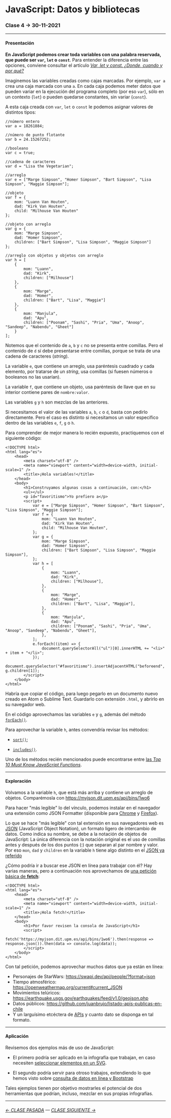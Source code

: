 # JavaScript: Datos y bibliotecas

### Clase 4 → 30-11-2021

- - - - - - - 

#### Presentación

**En JavaScript podemos crear toda variables con una palabra reservada, que puede ser `var`, `let` o `const`**. Para entender la diferencia entre las opciones, conviene consultar el artículo [*Var, let y const. ¿Donde, cuando y por qué?*](https://medium.com/@tatymolys/var-let-y-const-donde-cuando-y-por-qu%C3%A9-d4a0ee66883b) 

Imaginemos las variables creadas como cajas marcadas. Por ejemplo, `var a` crea una caja marcada con una `a`. En cada caja podemos meter datos que pueden variar en la ejecución del programa completo (por eso `var`), sólo en un contexto (`let`) o pueden quedarse constantes, sin variar (`const`).

A esta caja creada con `var`, `let` o `const` le podemos asignar valores de distintos tipos: 

```
//número entero
var a = 18261884;

//número de punto flotante
var b = 24.15267252;

//booleano
var c = true;

//cadena de caracteres
var d = "Lisa the Vegetarian";

//arreglo
var e = ["Marge Simpson", "Homer Simpson", "Bart Simpson", "Lisa Simpson", "Maggie Simpson"];

//objeto
var f = {
    mom: "Luann Van Houten",
    dad: "Kirk Van Houten",
    child: "Milhouse Van Houten"
};

//objeto con arreglo
var g = {
    mom: "Marge Simpson",
    dad: "Homer Simpson",
    children: ["Bart Simpson", "Lisa Simpson", "Maggie Simpson"]
};

//arreglo con objetos y objetos con arreglo
var h = [
    {
        mom: "Luann",
        dad: "Kirk",
        children: ["Milhouse"]
    },
    {
        mom: "Marge",
        dad: "Homer",
        children: ["Bart", "Lisa", "Maggie"]
    },
    {
        mom: "Manjula",
        dad: "Apu",
        children: ["Poonam", "Sashi", "Pria", "Uma", "Anoop", "Sandeep", "Nabendu", "Gheet"]
    }
];

```

Notemos que el contenido de `a`, `b` y `c` no se presenta entre comillas. Pero el contenido de `d` sí debe presentarse entre comillas, porque se trata de una cadena de caracteres (*string*). 

La variable `e`, que contiene un arreglo, usa paréntesis cuadrado y cada elemento, por tratarse de un *string*, usa comillas (si fuesen números o booleanos no las usarían). 

La variable `f`, que contiene un objeto, usa paréntesis de llave que en su interior contiene pares de `nombre:valor`. 

Las variables `g` y `h` son mezclas de las anteriores.

Si necesitamos el valor de las variables `a`, `b`, `c` o `d`, basta con pedirlo directamente. Pero el caso es distinto si necesitamos un valor específico dentro de las variables  `e`, `f`, `g` o `h`.

Para comprender de mejor manera lo recién expuesto, practiquemos con el siguiente código: 

```
<!DOCTYPE html>
<html lang="es">
    <head>
        <meta charset="utf-8" />
        <meta name="viewport" content="width=device-width, initial-scale=1" />
        <title>¡Hola variables!</title>
    </head>
    <body>
        <h1>Construyamos algunas cosas a continuación, con:</h1>
        <ul></ul>
        <p id="favoritismo">Yo prefiero a</p>
        <script>
            var e = ["Marge Simpson", "Homer Simpson", "Bart Simpson", "Lisa Simpson", "Maggie Simpson"];
            var f = {
                mom: "Luann Van Houten",
                dad: "Kirk Van Houten",
                child: "Milhouse Van Houten",
            };
            var g = {
                mom: "Marge Simpson",
                dad: "Homer Simpson",
                children: ["Bart Simpson", "Lisa Simpson", "Maggie Simpson"],
            };
            var h = [
                {
                    mom: "Luann",
                    dad: "Kirk",
                    children: ["Milhouse"],
                },
                {
                    mom: "Marge",
                    dad: "Homer",
                    children: ["Bart", "Lisa", "Maggie"],
                },
                {
                    mom: "Manjula",
                    dad: "Apu",
                    children: ["Poonam", "Sashi", "Pria", "Uma", "Anoop", "Sandeep", "Nabendu", "Gheet"],
                },
            ];
            e.forEach((item) => {
                document.querySelectorAll("ul")[0].innerHTML += "<li>" + item + "</li>";
            });
            document.querySelector("#favoritismo").insertAdjacentHTML("beforeend", g.children[1]);
        </script>
    </body>
</html>
```
Habría que copiar el código, para luego pegarlo en un documento nuevo creado en Atom o Sublime Text. Guardarlo con extensión `.html`, y abrirlo en su navegador web.

En el código aprovechamos las variables `e` y `g`, además del método [`forEach()`](https://developer.mozilla.org/es/docs/Web/JavaScript/Referencia/Objetos_globales/Array/forEach).

Para aprovechar la variable `h`, antes convendría revisar los métodos:

- [`sort()`](https://developer.mozilla.org/es/docs/Web/JavaScript/Referencia/Objetos_globales/Array/sort);

- [`includes()`](https://developer.mozilla.org/es/docs/Web/JavaScript/Reference/Global_Objects/String/includes).

Uno de los métodos recién mencionados puede encontrarse entre [las *Top 10 Must Know JavaScript Functions*](https://www.thedailytechtalk.com/top-10-must-know-javascript-functions/).

- - - - - - -

#### Exploración

Volvamos a la variable `h`, que está más arriba y contiene un arreglo de objetos. Comparémosla con https://myjson.dit.upm.es/api/bins/1wo6

Para hacer "más legible" lo del vínculo, podemos instalar en el navegador una extensión como JSON Formatter (disponible para [Chrome](https://chrome.google.com/webstore/detail/json-formatter/bcjindcccaagfpapjjmafapmmgkkhgoa?hl=es) y [Firefox](https://addons.mozilla.org/es/firefox/addon/json-formatter/)). 

Lo que se hace "más legible" con tal extensión en sus navegadores web es [JSON](https://www.json.org/json-es.html) (JavaScript Object Notation), un formato ligero de intercambio de datos. Como indica su nombre, se debe a la notación de objetos de JavaScript: La única diferencia con la notación original es el uso de comillas antes y después de los dos puntos (:) que separan al par nombre y valor. Por eso `mon`, `dad` y `children` en la variable `h` tiene algo distinto en el [JSON ya referido](http://myjson.dit.upm.es/api/bins/1wo6)

¿Cómo podría ir a buscar ese JSON en línea para trabajar con él? Hay varias maneras, pero a continuación nos aprovechamos de [una petición básica de **fetch**](https://developer.mozilla.org/es/docs/Web/API/Fetch_API/Using_Fetch#on-github):

```
<!DOCTYPE html>
<html lang="es">
    <head>
        <meta charset="utf-8" />
        <meta name="viewport" content="width=device-width, initial-scale=1" />
        <title>¡Hola fetch!</title>
    </head>
    <body>
        <h1>Por favor revisen la consola de JavaScript</h1>
        <script>
            fetch('https://myjson.dit.upm.es/api/bins/1wo6').then(response => response.json()).then(data => console.log(data));
        </script>
    </body>
</html>
```

Con tal petición, podemos aprovechar muchos datos que ya están en línea:

- Personajes de StarWars: https://swapi.dev/api/people/?format=json
- Tiempo atmosférico: https://openweathermap.org/current#current_JSON
- Movimientos telúricos: https://earthquake.usgs.gov/earthquakes/feed/v1.0/geojson.php
- Datos públicos: https://github.com/juanbrujo/listado-apis-publicas-en-chile
- Y un larguísimo etcéctera de [APIs](https://es.wikipedia.org/wiki/Interfaz_de_programaci%C3%B3n_de_aplicaciones) y cuanto dato se disponga en tal formato.

- - - - - - - 

#### Aplicación

Revisemos dos ejemplos más de uso de JavaScript: 

- El primero podría ser aplicado en la infografía que trabajan, en caso necesiten [seleccionar elementos en un SVG](https://profesorfaco.github.io/infografia/clase-4/favoritismo.html).

- El segundo podría servir para otroso trabajos, extendiendo lo que hemos visto sobre [consulta de datos en línea y Bootstrap](https://profesorfaco.github.io/infografia/clase-4/elecciones.html)

Tales ejemplos tienen por objetivo mostrarles el potencial de dos herramientas que podrían, incluso, mezclar en sus propias infografías.

- - - - - - - -

###### [← CLASE PASADA](https://github.com/profesorfaco/infografia/tree/main/clase-3) — [CLASE SIGUIENTE →](https://github.com/profesorfaco/infografia/tree/main/clase-5) 
